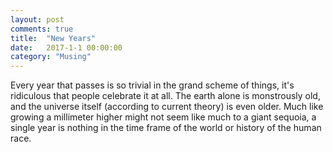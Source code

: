 ```yaml
---
layout: post
comments: true
title:  "New Years"
date:   2017-1-1 00:00:00
category: "Musing"
---
```

Every year that passes is so trivial in the grand scheme of things, it's ridiculous that people celebrate it at all. The earth alone is monstrously old, and the universe itself (according to current theory) is even older. Much like growing a millimeter higher might not seem like much to a giant sequoia, a single year is nothing in the time frame of the world or history of the human race.
